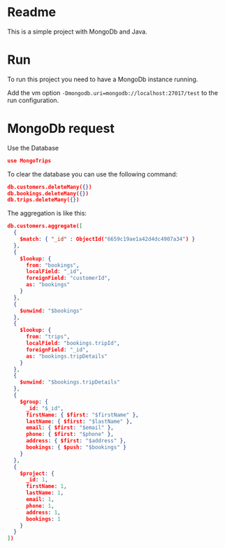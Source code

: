 # Readme
This is a simple project with MongoDb and Java.

# Run
To run this project you need to have a MongoDb instance running.

Add the vm option `-Dmongodb.uri=mongodb://localhost:27017/test` to the run configuration.

# MongoDb request

Use the Database 
    
```json
use MongoTrips
```

To clear the database you can use the following command:

```json
db.customers.deleteMany({})
db.bookings.deleteMany({})
db.trips.deleteMany({})
```


The aggregation is like this:

```json
db.customers.aggregate([
  {
    $match: { "_id" : ObjectId("6659c19ae1a42d4dc4907a34") }
  },
  {
    $lookup: {
      from: "bookings",
      localField: "_id",
      foreignField: "customerId",
      as: "bookings"
    }
  },
  {
    $unwind: "$bookings"
  },
  {
    $lookup: {
      from: "trips",
      localField: "bookings.tripId",
      foreignField: "_id",
      as: "bookings.tripDetails"
    }
  },
  {
    $unwind: "$bookings.tripDetails"
  },
  {
    $group: {
      _id: "$_id",
      firstName: { $first: "$firstName" },
      lastName: { $first: "$lastName" },
      email: { $first: "$email" },
      phone: { $first: "$phone" },
      address: { $first: "$address" },
      bookings: { $push: "$bookings" }
    }
  },
  {
    $project: {
      _id: 1,
      firstName: 1,
      lastName: 1,
      email: 1,
      phone: 1,
      address: 1,
      bookings: 1
    }
  }
])
```

